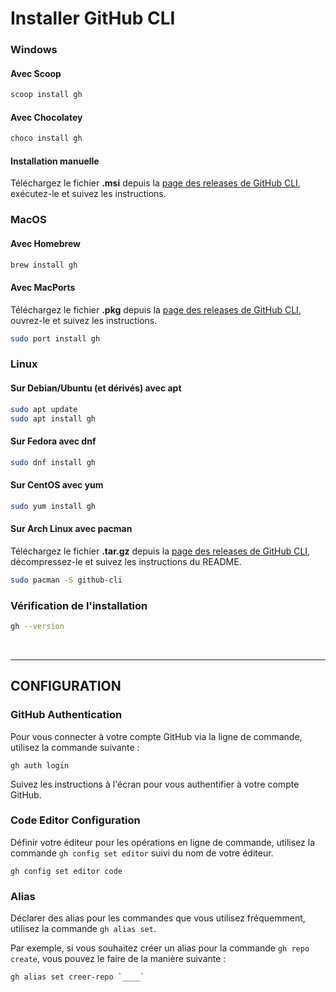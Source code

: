 # Installer GitHub CLI

### Windows

#### Avec Scoop

```bash
scoop install gh
```

#### Avec Chocolatey

```bash
choco install gh
```

#### Installation manuelle

Téléchargez le fichier **.msi** depuis la [page des releases de GitHub CLI](https://cli.github.com/), exécutez-le et suivez les instructions.

### MacOS

#### Avec Homebrew

```bash
brew install gh
```

#### Avec MacPorts

Téléchargez le fichier **.pkg** depuis la [page des releases de GitHub CLI](https://cli.github.com/), ouvrez-le et suivez les instructions.

```bash
sudo port install gh
```

### Linux

#### Sur Debian/Ubuntu (et dérivés) avec apt

```bash
sudo apt update
sudo apt install gh
```

#### Sur Fedora avec dnf

```bash
sudo dnf install gh
```

#### Sur CentOS avec yum

```bash
sudo yum install gh
```

#### Sur Arch Linux avec pacman

Téléchargez le fichier **.tar.gz** depuis la [page des releases de GitHub CLI](https://cli.github.com/), décompressez-le et suivez les instructions du README.

```bash 
sudo pacman -S github-cli
```

### Vérification de l'installation 

```bash
gh --version
```

<br>

***
## CONFIGURATION

### GitHub Authentication

Pour vous connecter à votre compte GitHub via la ligne de commande, utilisez la commande suivante :

```
gh auth login
```

Suivez les instructions à l'écran pour vous authentifier à votre compte GitHub.



###  Code Editor Configuration

Définir votre éditeur pour les opérations en ligne de commande, utilisez la commande `gh config set editor` suivi du nom de votre éditeur. 

```
gh config set editor code
```

###  Alias

Déclarer des alias pour les commandes que vous utilisez fréquemment, utilisez la commande `gh alias set`. 

Par exemple, si vous souhaitez créer un alias pour la commande `gh repo create`, vous pouvez le faire de la manière suivante :

```
gh alias set creer-repo `____`
```
